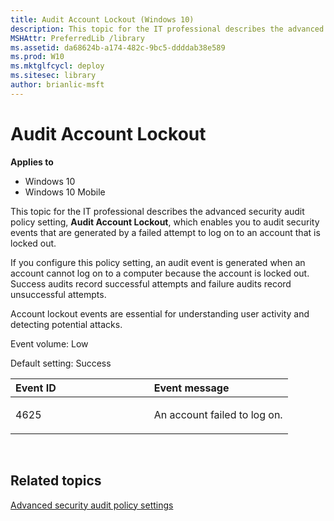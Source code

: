 ```yaml
---
title: Audit Account Lockout (Windows 10)
description: This topic for the IT professional describes the advanced security audit policy setting Audit Account Lockout which enables you to audit security events that are generated by a failed attempt to log on to an account that is locked out.
MSHAttr: PreferredLib /library
ms.assetid: da68624b-a174-482c-9bc5-ddddab38e589
ms.prod: W10
ms.mktglfcycl: deploy
ms.sitesec: library
author: brianlic-msft
---
```


# Audit Account Lockout


**Applies to**

-   Windows 10
-   Windows 10 Mobile

This topic for the IT professional describes the advanced security audit policy setting, **Audit Account Lockout**, which enables you to audit security events that are generated by a failed attempt to log on to an account that is locked out.

If you configure this policy setting, an audit event is generated when an account cannot log on to a computer because the account is locked out. Success audits record successful attempts and failure audits record unsuccessful attempts.

Account lockout events are essential for understanding user activity and detecting potential attacks.

Event volume: Low

Default setting: Success

<table>
<colgroup>
<col width="50%" />
<col width="50%" />
</colgroup>
<thead>
<tr class="header">
<th align="left">Event ID</th>
<th align="left">Event message</th>
</tr>
</thead>
<tbody>
<tr class="odd">
<td align="left"><p>4625</p></td>
<td align="left"><p>An account failed to log on.</p></td>
</tr>
</tbody>
</table>

 

## Related topics


[Advanced security audit policy settings](advanced-security-audit-policy-settings.md)

 

 





